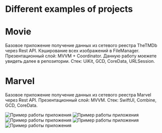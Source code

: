 # Different examples of projects

# Movie
Базовое приложение получение данных из сетевого реестра TheTMDb через Rest API. 
Кэширование всех изображений в FileManager.
Презентационный слой: MVVM + Coordinator.
Данную работу моежете увидеть далее в репозитории. 
Стек: UiKit, GCD, CoreData, URLSession. 

# Marvel
Базовое приложение получение данных из сетевого реестра Marvel через Rest API. 
Презентационный слой: MVVM. 
Стек: SwiftUI, Combine, GCD, CoreData.

![Пример работы приложения](/screenShots/MarvelMain.png)
![Пример работы приложения](/screenShots/MarvelMainFind.png)
![Пример работы приложения](/screenShots/MarvelNotFound.png)
![Пример работы приложения](/screenShots/MarvelDetail.png)
![Пример работы приложения](/screenShots/MarvelComics.png)
